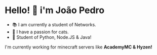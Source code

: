 # Hello! 👋 i'm João Pedro

- 📚 I am currently a student of Networks.
- 💖 I have a passion for cats.
- 🔭 Student of Python, Node.JS & Java!

I'm currently working for minecraft servers like **AcademyMC & Hyzen!**
